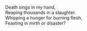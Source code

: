 Death sings in my hand,  
Reaping thousands in a slaughter.  
Whipping a hunger for burning flesh,  
Feasting in mirth or disaster?  